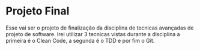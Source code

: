 # Projeto Final
Esse vai ser o projeto de finalização da disciplina de tecnicas avançadas de projeto de software.
Irei utilizar 3 tecnicas vistas durante a disciplina a primeira é o Clean Code, a segunda é o TDD e por fim o Git. 